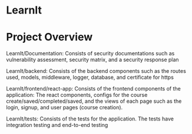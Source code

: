# LearnIt

# Project Overview
LearnIt/Documentation: Consists of security documentations such as vulnerability assessment, security matrix, and a security response plan

LearnIt/backend: Consists of the backend components such as the routes used, models, middleware, logger, database, and certificate for https

LearnIt/frontend/react-app: Consists of the frontend components of the application: The react components, configs for the course create/saved/completed/saved,
and the views of each page such as the login, signup, and user pages (course creation).

LearnIt/tests: Consists of the tests for the application. The tests have integration testing and end-to-end testing
